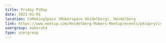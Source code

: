 ```yaml
---
title: Friday PiDay
date: 2021-01-01
location: CoMakingSpace (Makerspace Heidelberg), Heidelberg
link: https://www.meetup.com/Heidelberg-Makers-Meetup/events/pksqwrycccbcb/
usergroup: makershd
type: usergroup
---
```

